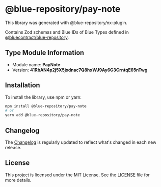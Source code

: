 # @blue-repository/pay-note

This library was generated with @blue-repository/nx-plugin.

Contains Zod schemas and Blue IDs of Blue Types defined in [@bluecontract/blue-repository](https://github.com/bluecontract/blue-repository).

## Type Module Information

- Module name: **PayNote**
- Version: **41RbAN4p2j5X5jxdnac7Q8hxWJ9Ay6G3CrntqE65nTwg**

## Installation

To install the library, use npm or yarn:

```bash
npm install @blue-repository/pay-note
# or
yarn add @blue-repository/pay-note
```

## Changelog

The [Changelog](https://github.com/bluecontract/blue-repository-js/blob/main/libs/pay-note/CHANGELOG.md) is regularly updated to reflect what's changed in each new release.

## License

This project is licensed under the MIT License. See the [LICENSE](LICENSE) file for more details.
